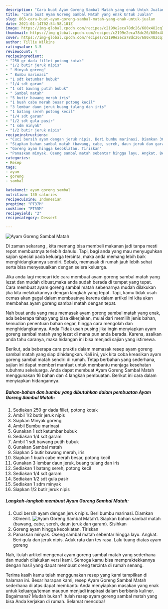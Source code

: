 ```yaml
---
description: "Cara buat Ayam Goreng Sambal Matah yang enak Untuk Jualan"
title: "Cara buat Ayam Goreng Sambal Matah yang enak Untuk Jualan"
slug: 863-cara-buat-ayam-goreng-sambal-matah-yang-enak-untuk-jualan
date: 2021-01-14T02:54:58.101Z
image: https://img-global.cpcdn.com/recipes/c2199e2eca78dc26/680x482cq70/ayam-goreng-sambal-matah-foto-resep-utama.jpg
thumbnail: https://img-global.cpcdn.com/recipes/c2199e2eca78dc26/680x482cq70/ayam-goreng-sambal-matah-foto-resep-utama.jpg
cover: https://img-global.cpcdn.com/recipes/c2199e2eca78dc26/680x482cq70/ayam-goreng-sambal-matah-foto-resep-utama.jpg
author: Tillie Wilkins
ratingvalue: 3.5
reviewcount: 4
recipeingredient:
- "250 gr dada fillet potong kotak"
- "1/2 butir jeruk nipis"
- " Minyak goreng"
- " Bumbu marinasi"
- "1 sdt ketumbar bubuk"
- "1/4 sdt garam"
- "1 sdt bawang putih bubuk"
- " Sambal matah"
- "5 butir bawang merah iris"
- "1 buah cabe merah besar potong kecil"
- "3 lembar daun jeruk buang tulang dan iris"
- "1 batang sereh potong kecil"
- "1/4 sdt garam"
- "1/2 sdt gula pasir"
- "1 sdm minyak"
- "1/2 butir jeruk nipis"
recipeinstructions:
- "Cuci bersih ayam dengan jeruk nipis. Beri bumbu marinasi. Diamkan 30menit."
- "Siapkan bahan sambal matah (bawang, cabe, sereh, daun jeruk dan garam). Sisihkan"
- "Goreng ayam hingga kecoklatan. Tiriskan"
- "Panaskan minyak. Oseng sambal matah sebentar hingga layu. Angkat. Beri gula dan jeruk nipis. Aduk rata dan tes rasa. Lalu tuang diatas ayam goreng"
categories:
- Resep
tags:
- ayam
- goreng
- sambal

katakunci: ayam goreng sambal 
nutrition: 130 calories
recipecuisine: Indonesian
preptime: "PT37M"
cooktime: "PT55M"
recipeyield: "2"
recipecategory: Dessert

---
```



![Ayam Goreng Sambal Matah](https://img-global.cpcdn.com/recipes/c2199e2eca78dc26/680x482cq70/ayam-goreng-sambal-matah-foto-resep-utama.jpg)

Di zaman  sekarang , kita memang bisa membeli makanan jadi tanpa mesti repot membuatnya terlebih dahulu. Tapi, bagi anda yang mau menyuguhkan sajian special pada keluarga tercinta, maka anda memang lebih baik menghidangkannya sendiri. Sebab, memasak di rumah jauh lebih sehat serta bisa menyesuaikan dengan selera keluarga.

Jika anda lagi mencari ide cara membuat ayam goreng sambal matah yang lezat dan mudah dibuat,maka anda sudah berada di tempat yang tepat. Cara membuat ayam goreng sambal matah  sebenarnya mudah dilakukan jika kita melakukannya dengan langkah yang tepat. Tapi, kamu tidak usah cemas akan gagal dalam membuatnya 
karena dalam artikel ini kita akan membahas ayam goreng sambal matah dengan tepat.  



Nah buat anda yang mau memasak ayam goreng sambal matah yang enak, ada beberapa tahap yang bisa dikerjakan, mulai dari memilih jenis bahan, kemudian penentuan bahan segar, hingga cara mengolah dan menghidangkannya. Anda Tidak usah pusing jika ingin menyiapkan ayam goreng sambal matah yang lezat di mana pun anda berada. Karena, asalkan anda  tahu caranya, maka hidangan ini bisa menjadi sajian yang istimewa.

Berikut, ada beberapa cara praktis  dalam memasak resep ayam goreng sambal matah yang siap dihidangkan. Kali ini, yuk kita coba kreasikan ayam goreng sambal matah sendiri di rumah. Tetap berbahan yang sederhana, sajian ini dapat memberi manfaat untuk membantu menjaga kesehatan tubuhmu sekeluarga. Anda dapat membuat Ayam Goreng Sambal Matah menggunakan 16 bahan dan 4 langkah pembuatan. Berikut ini cara dalam menyiapkan hidangannya.

<!--inarticleads1-->

##### Bahan-bahan dan bumbu yang dibutuhkan dalam pembuatan Ayam Goreng Sambal Matah:

1. Sediakan 250 gr dada fillet, potong kotak
1. Ambil 1/2 butir jeruk nipis
1. Siapkan  Minyak goreng
1. Ambil  Bumbu marinasi
1. Gunakan 1 sdt ketumbar bubuk
1. Sediakan 1/4 sdt garam
1. Ambil 1 sdt bawang putih bubuk
1. Gunakan  Sambal matah
1. Siapkan 5 butir bawang merah, iris
1. Siapkan 1 buah cabe merah besar, potong kecil
1. Gunakan 3 lembar daun jeruk, buang tulang dan iris
1. Sediakan 1 batang sereh, potong kecil
1. Sediakan 1/4 sdt garam
1. Sediakan 1/2 sdt gula pasir
1. Sediakan 1 sdm minyak
1. Siapkan 1/2 butir jeruk nipis




<!--inarticleads2-->

##### Langkah-langkah membuat Ayam Goreng Sambal Matah:

1. Cuci bersih ayam dengan jeruk nipis. Beri bumbu marinasi. Diamkan 30menit.
<img src="https://img-global.cpcdn.com/steps/2c4f791c83c6a493/160x128cq70/ayam-goreng-sambal-matah-langkah-memasak-1-foto.jpg" alt="Ayam Goreng Sambal Matah">1. Siapkan bahan sambal matah (bawang, cabe, sereh, daun jeruk dan garam). Sisihkan
1. Goreng ayam hingga kecoklatan. Tiriskan
1. Panaskan minyak. Oseng sambal matah sebentar hingga layu. Angkat. Beri gula dan jeruk nipis. Aduk rata dan tes rasa. Lalu tuang diatas ayam goreng




Nah, itulah artikel mengenai  ayam goreng sambal matah  yang sederhana dan mudah dilakukan versi kami. Semoga kamu bisa mempraktekkannya dengan hasil yang dapat membuat oreng tercinta di rumah senang. 

Terima kasih kamu telah menggunakan resep yang kami tampilkan di halaman ini. Besar harapan kami, resep  Ayam Goreng Sambal Matah sederhana di atas dapat membantu Anda menyiapkan masakan yang enak untuk keluarga/teman maupun menjadi inspirasi dalam berbisnis kuliner. Bagaimana? Mudah bukan? Itulah resep ayam goreng sambal matah yang bisa Anda kerjakan di rumah. Selamat mencoba!


